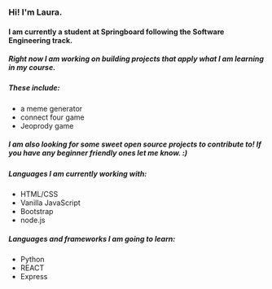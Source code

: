 ### Hi! I'm Laura.

#### I am currently a student at Springboard following the Software Engineering track. 

##### Right now I am working on building projects that apply what I am learning in my course. 
##### These include: 
 * a meme generator 
 * connect four game
 * Jeoprody game
##### I am also looking for some sweet open source projects to contribute to! If you have any beginner friendly ones let me know. :)
##### Languages I am currently working with:
* HTML/CSS
* Vanilla JavaScript
* Bootstrap
* node.js
##### Languages and frameworks I am going to learn:
* Python
* REACT
* Express


<!--
**Lor1138/lor1138** is a ✨ _special_ ✨ repository because its `README.md` (this file) appears on your GitHub profile.

Here are some ideas to get you started:


- 🌱 I’m currently learning ...
- 👯 I’m looking to collaborate on ...
- 🤔 I’m looking for help with ...
- 💬 Ask me about ...
- 📫 How to reach me: ...
- 😄 Pronouns: ...
- ⚡ Fun fact: ...
-->
